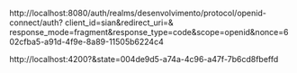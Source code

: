 http://localhost:8080/auth/realms/desenvolvimento/protocol/openid-connect/auth?
client_id=sian&redirect_uri=&
response_mode=fragment&response_type=code&scope=openid&nonce=602cfba5-a91d-4f9e-8a89-11505b6224c4


http://localhost:4200?&state=004de9d5-a74a-4c96-a47f-7b6cd8fbeffd
